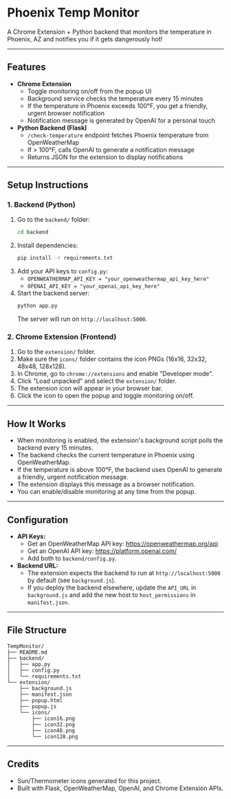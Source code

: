 # Phoenix Temp Monitor

A Chrome Extension + Python backend that monitors the temperature in Phoenix, AZ and notifies you if it gets dangerously hot!

---

## Features
- **Chrome Extension**
  - Toggle monitoring on/off from the popup UI
  - Background service checks the temperature every 15 minutes
  - If the temperature in Phoenix exceeds 100°F, you get a friendly, urgent browser notification
  - Notification message is generated by OpenAI for a personal touch
- **Python Backend (Flask)**
  - `/check-temperature` endpoint fetches Phoenix temperature from OpenWeatherMap
  - If > 100°F, calls OpenAI to generate a notification message
  - Returns JSON for the extension to display notifications

---

## Setup Instructions

### 1. Backend (Python)
1. Go to the `backend/` folder:
   ```sh
   cd backend
   ```
2. Install dependencies:
   ```sh
   pip install -r requirements.txt
   ```
3. Add your API keys to `config.py`:
   - `OPENWEATHERMAP_API_KEY = "your_openweathermap_api_key_here"`
   - `OPENAI_API_KEY = "your_openai_api_key_here"`
4. Start the backend server:
   ```sh
   python app.py
   ```
   The server will run on `http://localhost:5000`.

### 2. Chrome Extension (Frontend)
1. Go to the `extension/` folder.
2. Make sure the `icons/` folder contains the icon PNGs (16x16, 32x32, 48x48, 128x128).
3. In Chrome, go to `chrome://extensions` and enable "Developer mode".
4. Click "Load unpacked" and select the `extension/` folder.
5. The extension icon will appear in your browser bar.
6. Click the icon to open the popup and toggle monitoring on/off.

---

## How It Works
- When monitoring is enabled, the extension's background script polls the backend every 15 minutes.
- The backend checks the current temperature in Phoenix using OpenWeatherMap.
- If the temperature is above 100°F, the backend uses OpenAI to generate a friendly, urgent notification message.
- The extension displays this message as a browser notification.
- You can enable/disable monitoring at any time from the popup.

---

## Configuration
- **API Keys:**
  - Get an OpenWeatherMap API key: https://openweathermap.org/api
  - Get an OpenAI API key: https://platform.openai.com/
  - Add both to `backend/config.py`.
- **Backend URL:**
  - The extension expects the backend to run at `http://localhost:5000` by default (see `background.js`).
  - If you deploy the backend elsewhere, update the `API_URL` in `background.js` and add the new host to `host_permissions` in `manifest.json`.

---

## File Structure
```
TempMonitor/
├── README.md
├── backend/
│   ├── app.py
│   ├── config.py
│   └── requirements.txt
└── extension/
    ├── background.js
    ├── manifest.json
    ├── popup.html
    ├── popup.js
    └── icons/
        ├── icon16.png
        ├── icon32.png
        ├── icon48.png
        └── icon128.png
```

---

## Credits
- Sun/Thermometer icons generated for this project.
- Built with Flask, OpenWeatherMap, OpenAI, and Chrome Extension APIs. 
